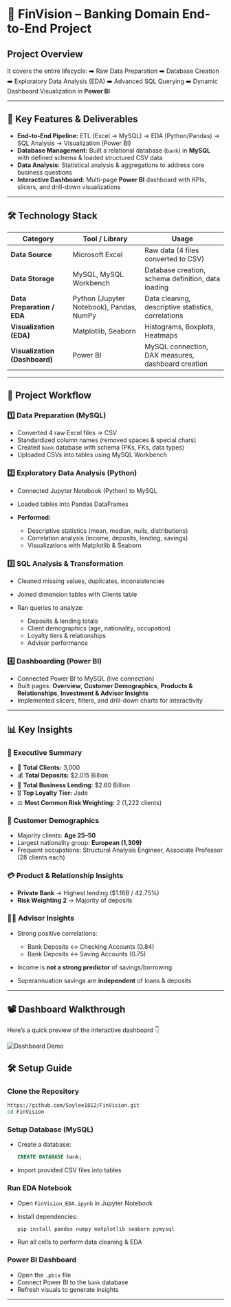 
# 🏦 FinVision – Banking Domain End-to-End Project

## Project Overview
It covers the entire lifecycle:
➡️ Raw Data Preparation
➡️ Database Creation
➡️ Exploratory Data Analysis (EDA)
➡️ Advanced SQL Querying
➡️ Dynamic Dashboard Visualization in **Power BI**



---

## 🚀 Key Features & Deliverables

* **End-to-End Pipeline:** ETL (Excel → MySQL) → EDA (Python/Pandas) → SQL Analysis → Visualization (Power BI)
* **Database Management:** Built a relational database (`bank`) in **MySQL** with defined schema & loaded structured CSV data
* **Data Analysis:** Statistical analysis & aggregations to address core business questions
* **Interactive Dashboard:** Multi-page **Power BI** dashboard with KPIs, slicers, and drill-down visualizations

---

## 🛠 Technology Stack

| Category                      | Tool / Library                           | Usage                                               |
| ----------------------------- | ---------------------------------------- | --------------------------------------------------- |
| **Data Source**               | Microsoft Excel                          | Raw data (4 files converted to CSV)                 |
| **Data Storage**              | MySQL, MySQL Workbench                   | Database creation, schema definition, data loading  |
| **Data Preparation / EDA**    | Python (Jupyter Notebook), Pandas, NumPy | Data cleaning, descriptive statistics, correlations |
| **Visualization (EDA)**       | Matplotlib, Seaborn                      | Histograms, Boxplots, Heatmaps                      |
| **Visualization (Dashboard)** | Power BI                                 | MySQL connection, DAX measures, dashboard creation  |

---

## 🔄 Project Workflow

### 1️⃣ Data Preparation (MySQL)

* Converted 4 raw Excel files → CSV
* Standardized column names (removed spaces & special chars)
* Created `bank` database with schema (PKs, FKs, data types)
* Uploaded CSVs into tables using MySQL Workbench

### 2️⃣ Exploratory Data Analysis (Python)

* Connected Jupyter Notebook (Python) to MySQL
* Loaded tables into Pandas DataFrames
* **Performed:**

  * Descriptive statistics (mean, median, nulls, distributions)
  * Correlation analysis (income, deposits, lending, savings)
  * Visualizations with Matplotlib & Seaborn

### 3️⃣ SQL Analysis & Transformation

* Cleaned missing values, duplicates, inconsistencies
* Joined dimension tables with Clients table
* Ran queries to analyze:

  * Deposits & lending totals
  * Client demographics (age, nationality, occupation)
  * Loyalty tiers & relationships
  * Advisor performance

### 4️⃣ Dashboarding (Power BI)

* Connected Power BI to MySQL (live connection)
* Built pages: **Overview**, **Customer Demographics**, **Products & Relationships**, **Investment & Advisor Insights**
* Implemented slicers, filters, and drill-down charts for interactivity

---

## 📊 Key Insights

### 📌 Executive Summary

* 👥 **Total Clients:** 3,000
* 💰 **Total Deposits:** $2.015 Billion
* 🏦 **Total Business Lending:** $2.60 Billion
* 🎖 **Top Loyalty Tier:** Jade
* ⚖️ **Most Common Risk Weighting:** 2 (1,222 clients)

### 👥 Customer Demographics

* Majority clients: **Age 25–50**
* Largest nationality group: **European (1,309)**
* Frequent occupations: Structural Analysis Engineer, Associate Professor (28 clients each)

### 💳 Product & Relationship Insights

* **Private Bank** → Highest lending ($1.16B / 42.75%)
* **Risk Weighting 2** → Majority of deposits

### 👨‍💼 Advisor Insights

* Strong positive correlations:

  * Bank Deposits ↔ Checking Accounts (0.84)
  * Bank Deposits ↔ Saving Accounts (0.75)
* Income is **not a strong predictor** of savings/borrowing
* Superannuation savings are **independent** of loans & deposits

---

## 📽 Dashboard Walkthrough

Here’s a quick preview of the interactive dashboard 👇

![Dashboard Demo](assets/FinVision_Dashboard.gif)


## 🛠 Setup Guide

### Clone the Repository

```bash
https://github.com/Saylee1812/FinVision.git
cd FinVision
```

### Setup Database (MySQL)

* Create a database:

  ```sql
  CREATE DATABASE bank;
  ```
* Import provided CSV files into tables

### Run EDA Notebook

* Open `FinVision_EDA.ipynb` in Jupyter Notebook
* Install dependencies:

  ```bash
  pip install pandas numpy matplotlib seaborn pymysql
  ```
* Run all cells to perform data cleaning & EDA

### Power BI Dashboard

* Open the `.pbix` file 
* Connect Power BI to the `bank` database
* Refresh visuals to generate insights

---

